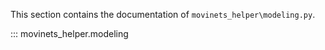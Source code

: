 This section contains the documentation of `movinets_helper\modeling.py`.

::: movinets_helper.modeling